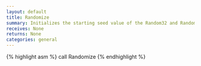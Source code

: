 ```yaml
---
layout: default
title: Randomize
summary: Initializes the starting seed value of the Random32 and RandomRange procedures.
receives: None
returns: None
categories: general
---
```

{% highlight asm %}
call Randomize
{% endhighlight %}